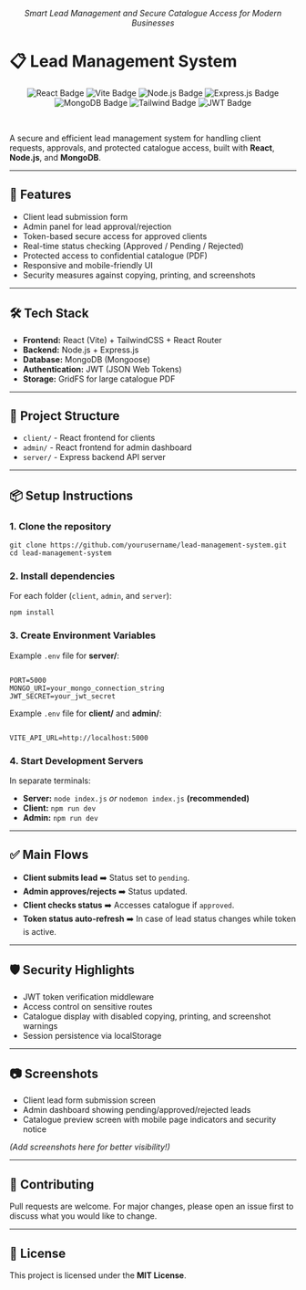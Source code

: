 <!DOCTYPE html>
<html lang="en">
<head>
  <meta charset="UTF-8">
  <title>Lead Management System - README</title>
</head>
<body>

<p align="center"><em>Smart Lead Management and Secure Catalogue Access for Modern Businesses</em></p>


<h1>📋 Lead Management System</h1>

<!-- Badges Section -->
<p align="center">
  <img src="https://img.shields.io/badge/React-18.x-blue?logo=react" alt="React Badge" />
  <img src="https://img.shields.io/badge/Vite-Frontend-lightblue?logo=vite" alt="Vite Badge" />
  <img src="https://img.shields.io/badge/Node.js-Backend-green?logo=node.js" alt="Node.js Badge" />
  <img src="https://img.shields.io/badge/Express.js-API-black?logo=express" alt="Express.js Badge" />
  <img src="https://img.shields.io/badge/MongoDB-Database-brightgreen?logo=mongodb" alt="MongoDB Badge" />
  <img src="https://img.shields.io/badge/TailwindCSS-Styling-38bdf8?logo=tailwindcss" alt="Tailwind Badge" />
  <img src="https://img.shields.io/badge/JWT-Authentication-orange?logo=jsonwebtokens" alt="JWT Badge" />
</p>
<br/>


<p>A secure and efficient lead management system for handling client requests, approvals, and protected catalogue access, built with <strong>React</strong>, <strong>Node.js</strong>, and <strong>MongoDB</strong>.</p>

<hr>

<h2>🚀 Features</h2>
<ul>
  <li>Client lead submission form</li>
  <li>Admin panel for lead approval/rejection</li>
  <li>Token-based secure access for approved clients</li>
  <li>Real-time status checking (Approved / Pending / Rejected)</li>
  <li>Protected access to confidential catalogue (PDF)</li>
  <li>Responsive and mobile-friendly UI</li>
  <li>Security measures against copying, printing, and screenshots</li>
</ul>

<hr>

<h2>🛠️ Tech Stack</h2>
<ul>
  <li><strong>Frontend:</strong> React (Vite) + TailwindCSS + React Router</li>
  <li><strong>Backend:</strong> Node.js + Express.js</li>
  <li><strong>Database:</strong> MongoDB (Mongoose)</li>
  <li><strong>Authentication:</strong> JWT (JSON Web Tokens)</li>
  <li><strong>Storage:</strong> GridFS for large catalogue PDF</li>
</ul>

<hr>

<h2>🧩 Project Structure</h2>
<ul>
  <li><code>client/</code> - React frontend for clients</li>
  <li><code>admin/</code> - React frontend for admin dashboard</li>
  <li><code>server/</code> - Express backend API server</li>
</ul>

<hr>

<h2>📦 Setup Instructions</h2>

<h3>1. Clone the repository</h3>
<pre><code>git clone https://github.com/yourusername/lead-management-system.git
cd lead-management-system
</code></pre>

<h3>2. Install dependencies</h3>

<p>For each folder (<code>client</code>, <code>admin</code>, and <code>server</code>):</p>
<pre><code>npm install</code></pre>

<h3>3. Create Environment Variables</h3>

<p>Example <code>.env</code> file for <strong>server/</strong>:</p>
<pre><code>
PORT=5000
MONGO_URI=your_mongo_connection_string
JWT_SECRET=your_jwt_secret
</code></pre>

<p>Example <code>.env</code> file for <strong>client/</strong> and <strong>admin/</strong>:</p>
<pre><code>
VITE_API_URL=http://localhost:5000
</code></pre>

<h3>4. Start Development Servers</h3>

<p>In separate terminals:</p>
<ul>
  <li><strong>Server:</strong> <code>node index.js</code> <em>or</em> <code>nodemon index.js</code> <strong>(recommended)</strong></li>
  <li><strong>Client:</strong> <code>npm run dev</code></li>
  <li><strong>Admin:</strong> <code>npm run dev</code></li>
</ul>

<hr>

<h2>✅ Main Flows</h2>
<ul>
  <li><strong>Client submits lead</strong> ➡️ Status set to <code>pending</code>.</li>
  <li><strong>Admin approves/rejects</strong> ➡️ Status updated.</li>
  <li><strong>Client checks status</strong> ➡️ Accesses catalogue if <code>approved</code>.</li>
  <li><strong>Token status auto-refresh</strong> ➡️ In case of lead status changes while token is active.</li>
</ul>

<hr>

<h2>🛡️ Security Highlights</h2>
<ul>
  <li>JWT token verification middleware</li>
  <li>Access control on sensitive routes</li>
  <li>Catalogue display with disabled copying, printing, and screenshot warnings</li>
  <li>Session persistence via localStorage</li>
</ul>

<hr>

<h2>📷 Screenshots</h2>
<ul>
  <li>Client lead form submission screen</li>
  <li>Admin dashboard showing pending/approved/rejected leads</li>
  <li>Catalogue preview screen with mobile page indicators and security notice</li>
</ul>

<p><em>(Add screenshots here for better visibility!)</em></p>

<hr>

<h2>🤝 Contributing</h2>
<p>Pull requests are welcome. For major changes, please open an issue first to discuss what you would like to change.</p>

<hr>

<h2>📄 License</h2>
<p>This project is licensed under the <strong>MIT License</strong>.</p>

</body>
</html>
